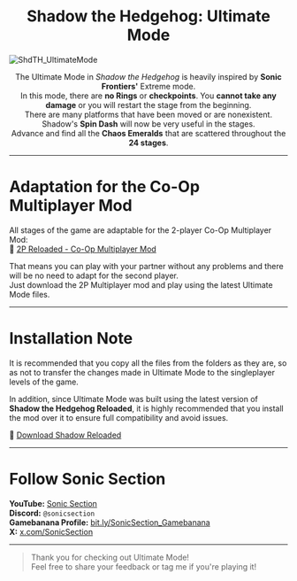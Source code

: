 <h1 align="center"><strong>Shadow the Hedgehog: Ultimate Mode</strong></h1>

![ShdTH_UltimateMode](https://github.com/user-attachments/assets/341a676a-9257-4c59-8bf6-b69844e1d49e)

<p align="center">
  The Ultimate Mode in <em>Shadow the Hedgehog</em> is heavily inspired by <strong>Sonic Frontiers'</strong> Extreme mode.<br>
  In this mode, there are <strong>no Rings</strong> or <strong>checkpoints</strong>. You <strong>cannot take any damage</strong> or you will restart the stage from the beginning.<br>
  There are many platforms that have been moved or are nonexistent. Shadow's <strong>Spin Dash</strong> will now be very useful in the stages.<br>
  Advance and find all the <strong>Chaos Emeralds</strong> that are scattered throughout the <strong>24 stages</strong>.
</p>

---

# Adaptation for the Co-Op Multiplayer Mod

All stages of the game are adaptable for the 2-player Co-Op Multiplayer Mod:  
🔗 [2P Reloaded - Co-Op Multiplayer Mod](https://github.com/ShadowTheHedgehogHacking/2P-Reloaded)

That means you can play with your partner without any problems and there will be no need to adapt for the second player.  
Just download the 2P Multiplayer mod and play using the latest Ultimate Mode files.

---

# Installation Note

It is recommended that you copy all the files from the folders as they are, so as not to transfer the changes made in Ultimate Mode to the singleplayer levels of the game.

In addition, since Ultimate Mode was built using the latest version of **Shadow the Hedgehog Reloaded**, it is highly recommended that you install the mod over it to ensure full compatibility and avoid issues.

🔗 [Download Shadow Reloaded](https://github.com/ShadowTheHedgehogHacking/ShdTH-Reloaded.git)

---

# Follow Sonic Section

**YouTube:** [Sonic Section](https://bit.ly/SonicSection)  
**Discord:** `@sonicsection`  
**Gamebanana Profile:** [bit.ly/SonicSection_Gamebanana](https://bit.ly/SonicSection_Gamebanana)  
**X:** [x.com/SonicSection](https://x.com/SonicSection)

---

> Thank you for checking out Ultimate Mode!  
> Feel free to share your feedback or tag me if you're playing it!
